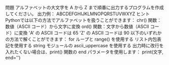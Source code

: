 問題
アルファベットの大文字を A から Z まで順番に出力するプログラムを作成してください。
出力例：
ABCDEFGHIJKLMNOPQRSTUVWXYZ
ヒント
Pythonでは以下の方法でアルファベットを扱うことができます：
chr() 関数：数値（ASCII コード）から文字に変換
ord() 関数：文字から数値（ASCII コード）に変換
'A' の ASCII コードは 65
'Z' の ASCII コードは 90
以下のいずれかの方法で解くことができます：
for ループと range() を使用する
リスト内包表記を使用する
string モジュールの ascii_uppercase を使用する
出力時に改行を入れたくない場合は、print() 関数の end パラメータを使用します：
   print(文字, end='')